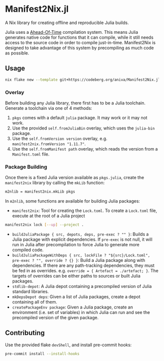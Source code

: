 # Manifest2Nix.jl

A Nix library for creating offline and reproducible Julia builds.

Julia uses a [Ahead-Of-Time](https://docs.julialang.org/en/v1/devdocs/aot/)
compilation system. This means Julia generates native code for functions that it
can compile, while it still needs access to the source code in order to compile
just-in-time. Manifest2Nix is designed to take advantage of this system by
precompiling as much code as possible.

## Usage

``` sh
nix flake new --template git+https://codeberg.org/aniva/Manifest2Nix.jl.git ./minimal
```

### Overlay

Before building any Julia library, there first has to be a Julia toolchain.
Generate a toolchain via one of 4 methods:

1. `pkgs` comes with a default `julia` package. It may work or it may not work.
2. Use the provided `self.fromJuliaBin` overlay, which uses the `julia-bin`
   package.
3. Use the `self.fromVersion version` overlay, e.g. `manifest2nix.fromVersion
   "1.11.7"`.
4. Use the `self.fromManifest path` overlay, which reads the version from a
   `Manifest.toml` file.

### Package Building

Once there is a fixed Julia version available as `pkgs.julia`, create the
`manifest2nix` library by calling the `mkLib` function:

```nix
m2nlib = manifest2nix.mkLib pkgs
```

In `m2nlib`, some functions are available for building Julia packages:

- `manifest2nix`: Tool for creating the `Lock.toml`. To create a `Lock.toml`
  file, execute at the root of a Julia project

```sh
manifest2nix lock [--up] --project .
```

- `buildJuliaPackage { src, depots, deps, pre-exec ? "" }`: Builds a Julia package with
  explicit dependencies. If `pre-exec` is not null, it will run in Julia after
  precompilation to force Julia to generate more compiled code.
- `buildJuliaPackageWithDeps { src, lockFile ? "${src}/Lock.toml", pre-exec ? "", override ? {} }`:
  Build a Julia package along with dependencies. If there are any path-tracking
  dependencies, they must be fed in as overrides. e.g. `override = { Artefact =
  ./artefact; }`. The targets of overrides can be either paths to sources or built
  Julia packages.
- `stdlib-depot`: A Julia depot containing a precompiled version of Julia
  standard libraries.
- `mkDepsDepot deps`: Given a list of Julia packages, create a depot containing
  all of them.
- `createPackageEnv package`: Given a Julia package, create an environment (i.e.
  set of variables) in which Julia can run and see the precompiled version of
  the given package.

## Contributing

Use the provided flake `devShell`, and install pre-commit hooks:

``` sh
pre-commit install --install-hooks
```
